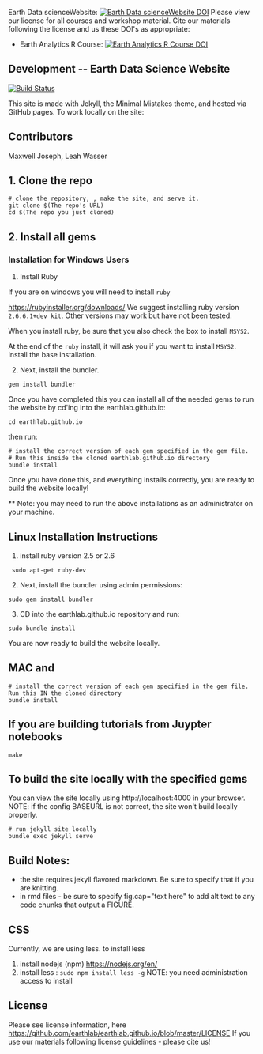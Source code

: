 

Earth Data scienceWebsite: [![Earth Data scienceWebsite DOI](https://zenodo.org/badge/62253359.svg)](https://zenodo.org/badge/latestdoi/62253359)
Please view our license for all courses and workshop material. Cite our materials following the license and us these DOI's as appropriate:
* Earth Analytics R Course: [![Earth Analytics R Course DOI](https://zenodo.org/badge/143348761.svg)](https://zenodo.org/badge/latestdoi/143348761)


## Development -- Earth Data Science Website

[![Build Status](https://travis-ci.org/earthlab/earthlab.github.io.svg?branch=master)](https://travis-ci.org/earthlab/earthlab.github.io)

This site is made with Jekyll, the Minimal Mistakes theme, and hosted via GitHub pages.
To work locally on the site:

## Contributors
Maxwell Joseph, Leah Wasser

## 1. Clone the repo
```
# clone the repository, , make the site, and serve it.
git clone $(The repo's URL)
cd $(The repo you just cloned)
```

## 2. Install all gems

### Installation for Windows Users

1. Install Ruby

If you are on windows you will need to install `ruby`

https://rubyinstaller.org/downloads/
We suggest installing ruby version `2.6.6.1+dev kit`. Other versions
may work but have not been tested.

When you install ruby, be sure that you also check the box to install `MSYS2`.

At the end of the `ruby` install, it will ask you if you want to install `MSYS2`.
Install the base installation.

2. Next, install the bundler.

`gem install bundler`


Once you have completed this you can install all of the needed gems to run the
website by cd'ing into the earthlab.github.io:

`cd earthlab.github.io`

then run:

```
# install the correct version of each gem specified in the gem file.
# Run this inside the cloned earthlab.github.io directory
bundle install
```

Once you have done this, and everything installs correctly, you are ready to
build the website locally!

** Note: you may need to run the above installations as an administrator on your
machine.

## Linux Installation Instructions

1. install ruby version 2.5 or 2.6

` sudo apt-get ruby-dev`

2. Next, install the bundler using admin permissions:

`sudo gem install bundler`

3. CD into the earthlab.github.io repository and run:

`sudo bundle install`

You are now ready to build the website locally.

## MAC and
```
# install the correct version of each gem specified in the gem file. Run this IN the cloned directory
bundle install
```

## If you are building tutorials from Juypter notebooks

```
make
```

## To build the site locally with the specified gems

You can view the site locally using http://localhost:4000 in your browser.
NOTE: if the config BASEURL is not correct, the site won't build locally properly.

```
# run jekyll site locally
bundle exec jekyll serve
```


## Build Notes:

* the site requires jekyll flavored markdown. Be sure to specify that if you are knitting.
* in rmd files - be sure to specify fig.cap="text here" to add alt text to any code chunks that output a FIGURE.

## CSS

Currently, we are using less. to install less

1. install nodejs (npm) https://nodejs.org/en/
2. install less : `sudo npm install less -g` NOTE: you need administration access to install

## License

Please see license information, here https://github.com/earthlab/earthlab.github.io/blob/master/LICENSE
If you use our materials following license guidelines - please cite us!
